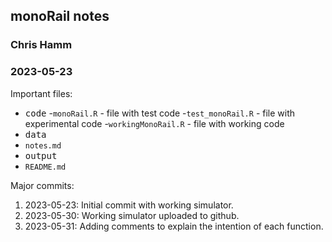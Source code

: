 ## monoRail notes

### Chris Hamm
### 2023-05-23


Important files:
- <kbd>code</kbd>
	-`monoRail.R` - file with test code
	-`test_monoRail.R` - file with experimental code
	-`workingMonoRail.R` - file with working code
- <kbd>data</kbd>
- `notes.md`
- <kbd>output</kbd>
- `README.md`




Major commits:
1. 2023-05-23: Initial commit with working simulator.
1. 2023-05-30: Working simulator uploaded to github.
1. 2023-05-31: Adding comments to explain the intention of each function.